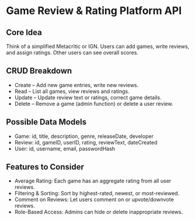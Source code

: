 # Game Review & Rating Platform API

## Core Idea
Think of a simplified Metacritic or IGN. Users can add games, write reviews, and assign ratings. Other users can see overall scores.

## CRUD Breakdown

- Create – Add new game entries, write new reviews.
- Read – List all games, view reviews and ratings.
- Update – Update review text or ratings, correct game details.
- Delete – Remove a game (admin function) or delete a user review.

## Possible Data Models

- Game: id, title, description, genre, releaseDate, developer
- Review: id, gameID, userID, rating, reviewText, dateCreated
- User: id, username, email, passwordHash

## Features to Consider

- Average Rating: Each game has an aggregate rating from all user reviews.
- Filtering & Sorting: Sort by highest-rated, newest, or most-reviewed.
- Comment on Reviews: Let users comment on or upvote/downvote reviews.
- Role-Based Access: Admins can hide or delete inappropriate reviews.